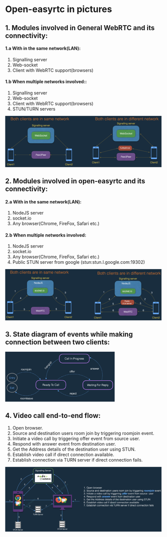 # Open-easyrtc in pictures

## 1. Modules involved in General WebRTC and its connectivity:
#### 1.a With in the same network(LAN):
1. Signalling server
2. Web-socket
3. Client with WebRTC support(browsers)

#### 1.b When multiple networks involved::
1. Signalling server
2. Web-socket
3. Client with WebRTC support(browsers)
4. STUN/TURN servers

<img src="images/general_webrtc_flow.png"
     alt="General WebRTC"
     width="500"/>
     <br>
## 2. Modules involved in open-easyrtc and its connectivity: 

#### 2.a With in the same network(LAN):
1. NodeJS server
2. socket.io
3. Any browser(Chrome, FireFox, Safari etc.)

#### 2.b When multiple networks involved:
1. NodeJS server
2. socket.io
3. Any browser(Chrome, FireFox, Safari etc.)
4. Public STUN server from google (stun:stun.l.google.com:19302)

<img src="images/open-easyrtc_basic_flow.png"
     alt="open-easyrtc modules"
     width="500"/>
     <br>
## 3. State diagram of events while making connection between two clients:

<img src="images/open-easyrtc-events-flow.png"
     alt="Basic events flow"
     width="350"/>
     <br>

## 4. Video call end-to-end flow:
1. Open browser.
2. Source and destination users room join by triggering roomjoin event.
3. Initiate a video call by triggering offer event from source  user.
4. Respond with answer event from destination user.
5. Get the Address details of the destination user using STUN.
6. Establish video call if direct connection available.
7. Establish connection via TURN server if direct connection fails.

<img src="images/open-easyrtc-end-to-end-flow.png"
     alt="Basic events flow"
     width="500"/>
     <br>